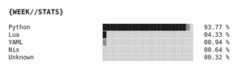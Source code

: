 ### `{WEEK//STATS}` 
<!--START_SECTION:waka-->

```txt
Python                    ███████████████████████▒░   93.77 %
Lua                       █░░░░░░░░░░░░░░░░░░░░░░░░   04.33 %
YAML                      ▒░░░░░░░░░░░░░░░░░░░░░░░░   00.94 %
Nix                       ░░░░░░░░░░░░░░░░░░░░░░░░░   00.64 %
Unknown                   ░░░░░░░░░░░░░░░░░░░░░░░░░   00.32 %
```

<!--END_SECTION:waka-->

